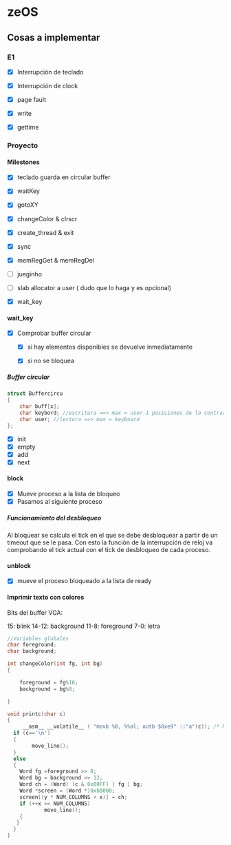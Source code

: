 # zeOS

## Cosas a implementar

### E1

- [x] Interrupción de teclado
- [x] Interrupción de clock
- [x] page fault
- [x] write
- [x] gettime 


### Proyecto

#### Milestones

- [x] teclado guarda en circular buffer
- [x] waitKey
- [X] gotoXY
- [X] changeColor & clrscr
- [X] create_thread & exit
- [X] sync
- [X] memRegGet & memRegDel
- [ ] jueginho
- [ ] slab allocator a user ( dudo que lo haga y es opcional)




- [x] wait_key


#### wait_key

- [x] Comprobar buffer circular
    - [x] si hay elementos disponibles se devuelve inmediatamente
    - [x] si no se bloquea


##### Buffer circular

```C
struct Buffercircu
{
    char buff[x];
    char keybord; //escritura ==> max = user-1 posiciones de lo contrario no sabríamos si está lleno o 
    char user; //lectura ==> max = keyboard
};
```

- [x] init
- [x] empty
- [x] add
- [x] next

#### block

- [x] Mueve proceso a la lista de bloqueo
- [x] Pasamos al siguiente proceso

##### Funcionamiento del desbloqueo

Al bloquear se calcula el tick en el que se debe desbloquear a partir de un 
timeout que se le pasa. Con esto la función de  la interrupción de reloj va 
comprobando el tick actual con el tick de desbloqueo de cada proceso.

#### unblock

- [x] mueve el proceso bloqueado a la lista de ready




#### Imprimir texto con colores

Bits del buffer VGA:

15: blink
14-12: background
11-8: foreground
7-0: letra



```C
//Variables globales
char foreground;
char background;

int changeColor(int fg, int bg)
{

    foreground = fg%16; 
    background = bg%8;

}

void printc(char c)
{
     __asm__ __volatile__ ( "movb %0, %%al; outb $0xe9" ::"a"(c)); /* Magic BOCHS debug: writes 'c' to port 0xe9 */
  if (c=='\n')
  {
		move_line();
  }
  else
  {
    Word fg =foreground >> 8; 
    Word bg = background >> 12;
    Word ch = (Word) (c & 0x00FF) | fg | bg;
	Word *screen = (Word *)0xb8000;
	screen[(y * NUM_COLUMNS + x)] = ch;
    if (++x >= NUM_COLUMNS)
			move_line();
    {
   }
  }
}

```